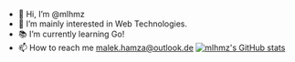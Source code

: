 - 👋 Hi, I’m @mlhmz
- 👀 I’m mainly interested in Web Technologies.
- 📚 I’m currently learning Go!
- 📫 How to reach me malek.hamza@outlook.de
[![mlhmz's GitHub stats](https://github-readme-stats.vercel.app/api?username=mlhmz)](https://github.com/anuraghazra/github-readme-stats)
